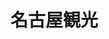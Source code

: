 <!DOCTYPE html>
<html>
  <head>
    <meta charset="utf-8">
    <title>フィッシングラボ</title>
  </head>
  <link rel="stylesheet" href="stylesheet.css">
  <body>
    <h1 class="title">名古屋観光</h1>
    <img></img>
  </body>
</html>
